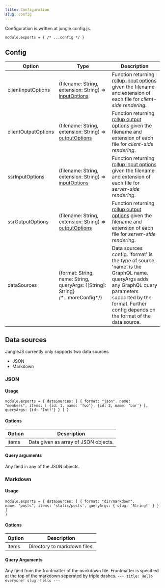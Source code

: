 ```yaml
---
title: Configuration
slug: config
---
```


Configuration is written at jungle.config.js.

<code>module.exports = {
  /* ...config */
}</code>

## Config

Option | Type  | Description
--- | --- | ---
clientInputOptions | (filename: String, extension: String) => [inputOptions](https://rollupjs.org/guide/en/#inputoptions-object) | Function returning [rollup input options](https://rollupjs.org/guide/en/#inputoptions-object) given the filename and extension of each file for *client-side rendering*.
clientOutputOptions | (filename: String, extension: String) => [outputOptions](https://rollupjs.org/guide/en/#outputoptions-object) | Function returning [rollup output options](https://rollupjs.org/guide/en/#outputoptions-object) given the filename and extension of each file for *client-side rendering*.
ssrInputOptions | (filename: String, extension: String) => [inputOptions](https://rollupjs.org/guide/en/#inputoptions-object) | Function returning [rollup input options](https://rollupjs.org/guide/en/#inputoptions-object) given the filename and extension of each file for *server-side rendering*.
ssrOutputOptions | (filename: String, extension: String) => [outputOptions](https://rollupjs.org/guide/en/#outputoptions-object) | Function returning [rollup output options](https://rollupjs.org/guide/en/#outputoptions-object) given the filename and extension of each file for *server-side rendering*.
dataSources | {format: String, name: String, queryArgs: {[String]: String} /\*...moreConfig\*/} | Data sources config. 'format' is the type of source, 'name' is the GraphQL name. queryArgs adds any GraphQL query parameters supported by the format. Further config depends on the format of the data source.

## Data sources
JungleJS currently only supports two data sources
- JSON
- Markdown

### JSON
#### Usage
<code>module.exports = {
  dataSources: [
    {
      format: "json",
      name: "members",
      items: [
        {id: 1, name: 'foo'},
        {id: 2, name: 'bar'}
      ],
      queryArgs: {id: 'Int!'}
    }
  ]
}</code>

#### Options
Option | Description
--- | ---
items | Data given as array of JSON objects.

#### Query arguments
Any field in any of the JSON objects.

### Markdown
#### Usage
<code>module.exports = {
  dataSources: [
    {
      format: "dir/markdown",
      name: "posts",
      items: 'static/posts',
      queryArgs: { slug: 'String!' }
    }
  ]
}</code>

#### Options
Option | Description
--- | ---
items | Directory to markdown files.

#### Query Arguments
Any field from the frontmatter of the markdown file. Frontmatter is specified at the top of the markdown seperated by triple dashes.
<code>---
title: Hello everyone!
slug: hello
---</code>
